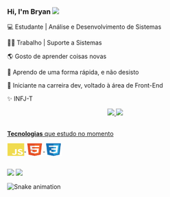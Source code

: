 ### Hi, I'm Bryan <img src="https://media.giphy.com/media/hvRJCLFzcasrR4ia7z/giphy.gif" width="30" >

💻 Estudante | Análise e Desenvolvimento de Sistemas 

👨‍💻 Trabalho | Suporte a Sistemas 

🌎 Gosto de aprender coisas novas

🚩 Aprendo de uma forma rápida, e não desisto

🧭 Iniciante na carreira dev, voltado à área de Front-End

✨ INFJ-T

<div align="center">
  <a href="https://github.com/luizbryanc">
  <img height="145em" src="https://github-readme-stats.vercel.app/api?username=luizbryanc&show_icons=true&theme=dark&include_all_commits=true&count_private=true"/>
  <img height="145em" src="https://github-readme-stats.vercel.app/api/top-langs/?username=luizbryanc&layout=compact&langs_count=7&theme=dark"/>
</div>
<div style="display: inline_block"><br>
  <p><strong>Tecnologias</strong> que estudo no momento</p>
  <img align="center" alt="Símbolo da tecnologia JavaScript. É um quadrado amarelo com as inicias "JS"" height="30" width="40" src="https://raw.githubusercontent.com/devicons/devicon/master/icons/javascript/javascript-plain.svg">
  <img align="center" alt="Símbolo da tecnologia HTML5. É um escudo laranja com o número 5 na cor branca" height="30" width="40" src="https://raw.githubusercontent.com/devicons/devicon/master/icons/html5/html5-original.svg">
  <img align="center" alt="Símbolo da tecnologia CSS3. É um escudo azul com o número 3 na cor branca" height="30" width="40" src="https://raw.githubusercontent.com/devicons/devicon/master/icons/css3/css3-original.svg">
</div>

  ##

<div> 
  <a href="https://www.instagram.com/bryanluizc/" target="_blank"><img src="https://img.shields.io/badge/-Instagram-%23E4405F?style=for-the-badge&logo=instagram&logoColor=white" target="_blank"></a>
  <a href="https://www.linkedin.com/in/bryanluizcerri/" target="_blank"><img src="https://img.shields.io/badge/-LinkedIn-%230077B5?style=for-the-badge&logo=linkedin&logoColor=white" target="_blank"></a> 
 
  ![Snake animation](https://github.com/luizbryanc/luizbryanc/blob/output/github-contribution-grid-snake.svg)
 
</div>
